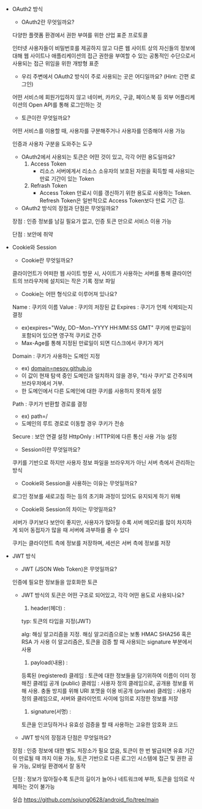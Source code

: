 - OAuth2 방식
    - OAuth2란 무엇일까요?
    
    다양한 플랫폼 환경에서 권한 부여를 위한 산업 표준 프로토콜
    
    인터넷 사용자들이 비밀번호를 제공하지 않고 다른 웹 사이트 상의 자신들의 정보에 대해 웹 사이트나 애플리케이션의 접근 권한을 부여할 수 있는 공통적인 수단으로서 사용되는 접근 위임을 위한 개방형 표준
    
    - 우리 주변에서 OAuth2 방식이 주로 사용되는 곳은 어디일까요? (Hint: 간편 로그인)
    
    어떤 서비스에 회원가입하지 않고 네이버, 카카오, 구글, 페이스북 등 외부 어플리케이션의 Open API를 통해 로그인하는 것
    
    - 토큰이란 무엇일까요?
    
    어떤 서비스를 이용할 때, 사용자를 구분해주거나 사용자를 인증해야 사용 가능
    
    인증과 사용자 구분을 도와주는 도구
    
    - OAuth2에서 사용되는 토큰은 어떤 것이 있고, 각각 어떤 용도일까요?
        1. Access Token
            - 리소스 서버에게서 리소스 소유자의 보호된 자원을 획득할 때 사용되는 만료 기간이 있는 Token
        2. Refrash Token
            - Access Token 만료시 이를 갱신하기 위한 용도로 사용하는 Token. Refresh Token은 일반적으로 Access Token보다 만료 기간 김.
    - OAuth2 방식의 장점과 단점은 무엇일까요?
    
    장점 : 인증 정보를 남길 필요가 없고, 인증 토큰 만으로 서비스 이용 가능
    
    단점 : 보안에 취약
    
- Cookie와 Session
    - Cookie란 무엇일까요?
    
    클라이언트가 어떠한 웹 사이트 방문 시, 사이트가 사용하는 서버를 통해 클라이언트의 브라우저에 설치되는 작은 기록 정보 파일
    
    - Cookie는 어떤 형식으로 이루어져 있나요?
    
    Name : 쿠키의 이름
    Value : 쿠키의 저장된 값
    Expires : 쿠기가 언제 삭제되는지 결정
    
    - ex)expires="Wdy, DD−Mon−YYYY HH:MM:SS GMT"
    쿠키에 만료일이 포함되어 있으면 영구적 쿠키로 간주
    - Max-Age를 통해 지정된 만료일이 되면 디스크에서 쿠키가 제거
    
    Domain : 쿠키가 사용하는 도메인 지정
    
    - ex) [domain=nesoy.github.io](http://domain=nesoy.github.io/)
    - 이 값이 현재 탐색 중인 도메인과 일치하지 않을 경우, "타사 쿠키"로 간주되며 브라우저에서 거부.
    - 한 도메인에서 다른 도메인에 대한 쿠키를 사용하지 못하게 설정
    
    Path : 쿠키가 반환할 경로를 결정
    
    - ex) path=/
    - 도메인의 루트 경로로 이동할 경우 쿠키가 전송
    
    Secure : 보안 연결 설정
    HttpOnly : HTTP외에 다른 통신 사용 가능 설정
    
    - Session이란 무엇일까요?
    
    쿠키를 기반으로 하지만 사용자 정보 파일을 브라우저가 아닌 서버 측에서 관리하는 방식
    
    - Cookie와 Session을 사용하는 이유는 무엇일까요?
    
    로그인 정보를 새로고침 하는 등의 초기화 과정이 있어도 유지되게 하기 위해
    
    - Cookie와 Session의 차이는 무엇일까요?
    
    서버가 쿠키보다 보안이 좋지만, 사용자가 많아질 수록 서버 메모리를 많이 차지하게 되어 동접자가 많을 때 서버에 과부하를 줄 수 있다
    
    쿠키는 클라이언트 측에 정보를 저장하며, 세션은 서버 측에 정보를 저장
    
- JWT 방식
    - JWT (JSON Web Token)은 무엇일까요?
    
    인증에 필요한 정보들을 암호화한 토큰
    
    - JWT 방식의 토큰은 어떤 구조로 되어있고, 각각 어떤 용도로 사용되나요?
        1. header(헤더) : 
        
        typ: 토큰의 타입을 지정(JWT)
        
        alg: 해싱 알고리즘을 지정.
        해싱 알고리즘으로는 보통 HMAC SHA256 혹은 RSA 가 사용
        이 알고리즘은, 토큰을 검증 할 때 사용되는 signature 부분에서 사용
        
        1. payload(내용) : 
        
        등록된 (registered) 클레임 : 토큰에 대한 정보들을 담기위하여 이름이 이미 정해진 클레임
        공개 (public) 클레임 : 사용자 정의 클레임으로, 공개용 정보를 위해 사용. 충돌 방지를 위해 URI 포맷을 이용
        비공개 (private) 클레임 : 사용자 정의 클레임으로, 서버와 클라이언트 사이에 임의로 지정한 정보를 저장
        
        1. signature(서명) : 
        
        토큰을 인코딩하거나 유효성 검증을 할 때 사용하는 고유한 암호화 코드
        
    - JWT 방식의 장점과 단점은 무엇일까요?
    
    장점 : 인증 정보에 대한 별도 저장소가 필요 없음, 토큰이 한 번 발급되면 유효 기간이 만료될 때 까지 이용 가능, 토큰 기반으로 다른 로그인 시스템에 접근 및 권한 공유 가능, 모바일 환경에서 잘 동작
    
    단점 : 정보가 많아질수록 토큰의 길이가 늘어나 네트워크에 부하, 토큰을 임의로 삭제하는 것이 불가능


    실습
    https://github.com/sojung0628/android_flo/tree/main